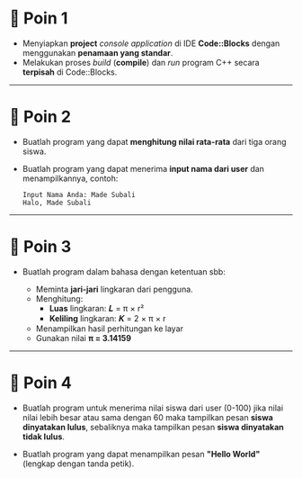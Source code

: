 # 📌 Poin 1

- Menyiapkan **project** *console application* di IDE **Code::Blocks** dengan menggunakan **penamaan yang standar**.
- Melakukan proses *build* (**compile**) dan *run* program C++ secara **terpisah** di Code::Blocks.

---

# 📌 Poin 2

- Buatlah program yang dapat **menghitung nilai rata-rata** dari tiga orang siswa.
- Buatlah program yang dapat menerima **input nama dari user** dan menampilkannya, contoh:

  ```text
  Input Nama Anda: Made Subali
  Halo, Made Subali

---

# 📌 Poin 3

- Buatlah program dalam bahasa dengan ketentuan sbb:

  - Meminta **jari-jari** lingkaran dari pengguna.
  - Menghitung:
    - **Luas** lingkaran: 𝑳 = π × r²
    - **Keliling** lingkaran: 𝑲 = 2 × π × r
  - Menampilkan hasil perhitungan ke layar
  - Gunakan nilai **π = 3.14159**

---

# 📌 Poin 4

- Buatlah program untuk menerima nilai siswa dari user (0-100) jika nilai nilai lebih besar atau sama dengan 60 maka tampilkan pesan **siswa dinyatakan lulus**, sebaliknya maka tampilkan pesan **siswa dinyatakan tidak lulus**.

- Buatlah program yang dapat menampilkan pesan **"Hello World"** (lengkap dengan tanda petik).